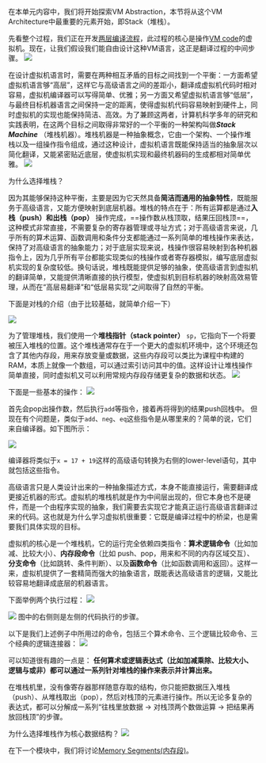 
在本单元内容中，我们将开始探索VM Abstraction，本节将从这个VM Architecture中最重要的元素开始，即Stack（堆栈）。

先看整个过程，我们正在开发[两层编译流程](../预览.md)，此过程的核心是操作[VM code](../预览.md#^d56486)的虚拟机。现在，让我们假设我们能自由设计这种VM语言，这正是翻译过程的中间步骤。
![](../../../../../../img/Pasted%20image%2020250918202054.png)

在设计虚拟机语言时，需要在两种相互矛盾的目标之间找到一个平衡：一方面希望虚拟机语言够“高层”，这样它与高级语言之间的差距小，翻译成虚拟机代码时相对容易，虚拟机编译器可以写得简单、优雅；另一方面又希望虚拟机语言够“低层”，与最终目标机器语言之间保持一定的距离，使得虚拟机代码容易映射到硬件上，同时虚拟机的实现也能保持简洁、高效。为了兼顾这两者，计算机科学多年的研究和实践表明，在这两个目标之间取得非常好的一个平衡的一种架构叫做***Stack Machine*** （堆栈机器）。堆栈机器是一种抽象概念，它由一个架构、一个操作堆栈以及一组操作指令组成，通过这种设计，虚拟机语言既能保持适当的抽象层次以简化翻译，又能紧密贴近底层，使虚拟机实现和最终机器码的生成都相对简单优雅。
![](../../../../../../img/Pasted%20image%2020250918202924.png)

为什么选择堆栈？

因为其能够保持这种平衡，主要是因为它天然具备**简洁而通用的抽象特性**，既能服务于高级语言，又能方便映射到底层机器。堆栈的特点在于：所有运算都是通过**入栈（push）和出栈（pop）** 操作完成，==操作数从栈顶取，结果压回栈顶==，这种模式非常直接，不需要复杂的寄存器管理或寻址方式；对于高级语言来说，几乎所有的算术运算、函数调用和条件分支都能通过一系列简单的堆栈操作来表达，保持了对高级语言的抽象能力；对于底层实现来说，栈操作很容易映射到各种机器指令上，因为几乎所有平台都能实现类似的栈操作或者寄存器模拟，编写底层虚拟机实现的复杂度较低。换句话说，堆栈既能提供足够的抽象，使高级语言到虚拟机的翻译简单，又能提供清晰直接的执行模型，使虚拟机到目标机器的映射高效易管理，从而在“高层易翻译”和“低层易实现”之间取得了自然的平衡。

下面是对栈的介绍（由于比较基础，就简单介绍一下）

![](../../../../../../img/Pasted%20image%2020250918203039.png)

为了管理堆栈，我们使用一个**堆栈指针（stack pointer）** `sp`，它指向下一个将要被压入堆栈的位置。这个堆栈通常存在于一个更大的虚拟机环境中，这个环境还包含了其他内存段，用来存放变量或数据，这些内存段可以类比为课程中构建的 RAM，本质上就像一个数组，可以通过索引访问其中的值。这样设计让堆栈操作简单直接，同时虚拟机又可以利用常规内存段存储更复杂的数据和状态。
![](../../../../../../img/Pasted%20image%2020250918203451.png)

下面是一些基本的操作：
![](../../../../../../img/Pasted%20image%2020250918203559.png)

首先会pop出操作数，然后执行`add`等指令，接着再将得到的结果push回栈中。
但现在有个问题是，类似于`add`、`neg`、`eq`这些指令是从哪里来的？简单的说，它们来自编译器。如下图所示：

![](../../../../../../img/Pasted%20image%2020250918204118.png)

编译器将类似于`x = 17 + 19`这样的高级语句转换为右侧的lower-level语句，其中就包括这些指令。

高级语言只是人类设计出来的一种抽象描述方式，本身不能直接运行，需要翻译成更接近机器的形式。虚拟机的堆栈机就是作为中间层出现的，但它本身也不是硬件，而是一个由程序实现的抽象，我们需要去实现它才能真正运行高级语言翻译过来的代码。这也就是为什么学习虚拟机很重要：它既是编译过程中的桥梁，也是需要我们具体实现的目标。

虚拟机的核心是一个堆栈机，它的运行完全依赖四类指令：**算术逻辑命令**（比如加减、比较大小）、**内存段命令**（比如 push、pop，用来和不同的内存区域交互）、**分支命令**（比如跳转、条件判断）、以及**函数命令**（比如函数调用和返回）。这样一来，虚拟机提供了一套精简而强大的抽象语言，既能表达高级语言的逻辑，又能比较容易地翻译成底层的机器语言。

下面举例两个执行过程：
![](../../../../../../img/Pasted%20image%2020250918204854.png)

![](../../../../../../img/Pasted%20image%2020250918204936.png)
图中的右侧则是左侧的代码执行的步骤。

以下是我们上述例子中所用过的命令，包括三个算术命令、三个逻辑比较命令、三个经典的逻辑连接器：
![](../../../../../../img/Pasted%20image%2020250918205055.png)

可以知道很有趣的一点是： **任何算术或逻辑表达式（比如加减乘除、比较大小、逻辑与或非）都可以通过一系列针对堆栈的操作来表示并计算出来。**

在堆栈机里，没有像寄存器那样随意存取的结构，你只能把数据压入堆栈（push）、从堆栈取出（pop），然后对栈顶的元素进行操作。所以无论多复杂的表达式，都可以分解成一系列“往栈里放数据 → 对栈顶两个数做运算 → 把结果再放回栈顶”的步骤。

为什么选择堆栈作为核心数据结构？
![](../../../../../../img/Pasted%20image%2020250918205752.png)

在下一个模块中，我们将讨论[Memory Segments(内存段)](Memory%20Segments(内存段).md)。